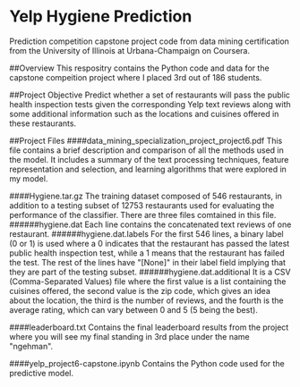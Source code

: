 # Yelp Hygiene Prediction
Prediction competition capstone project code from data mining certification from the University of Illinois at Urbana-Champaign on Coursera.

##Overview
This respositry contains the Python code and data for the capstone compeition project where I placed 3rd out of 186 students.

##Project Objective
Predict whether a set of restaurants will pass the public health inspection tests given the corresponding Yelp text reviews along with some additional information such as the locations and cuisines offered in these restaurants.

##Project Files
####data_mining_specialization_project_project6.pdf
This file contains a brief description and comparison of all the methods used in the model. It includes a summary of the text processing techniques, feature representation and selection, and learning algorithms that were explored in my model.

####Hygiene.tar.gz
The training dataset composed of 546 restaurants, in addition to a testing subset of 12753 restaurants used for evaluating the performance of the classifier. There are three files comtained in this file.
######hygiene.dat
Each line contains the concatenated text reviews of one restaurant.
######hygiene.dat.labels
For the first 546 lines, a binary label (0 or 1) is used where a 0 indicates that the restaurant has passed the latest public health inspection test, while a 1 means that the restaurant has failed the test. The rest of the lines have "[None]" in their label field implying that they are part of the testing subset.
######hygiene.dat.additional
It is a CSV (Comma-Separated Values) file where the first value is a list containing the cuisines offered, the second value is the zip code, which gives an idea about the location, the third is the number of reviews, and the fourth is the average rating, which can vary between 0 and 5 (5 being the best).

####leaderboard.txt
Contains the final leaderboard results from the project where you will see my final standing in 3rd place under the name "ngehman".

####yelp_project6-capstone.ipynb
Contains the Python code used for the predictive model.
